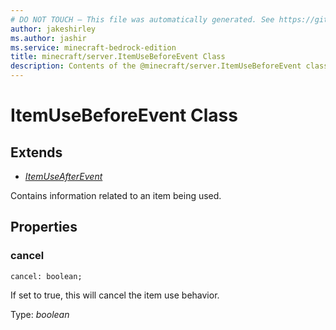 ```yaml
---
# DO NOT TOUCH — This file was automatically generated. See https://github.com/mojang/minecraftapidocsgenerator to modify descriptions, examples, etc.
author: jakeshirley
ms.author: jashir
ms.service: minecraft-bedrock-edition
title: minecraft/server.ItemUseBeforeEvent Class
description: Contents of the @minecraft/server.ItemUseBeforeEvent class.
---
```

# ItemUseBeforeEvent Class

## Extends
- [*ItemUseAfterEvent*](ItemUseAfterEvent.md)

Contains information related to an item being used.

## Properties

### **cancel**
`cancel: boolean;`

If set to true, this will cancel the item use behavior.

Type: *boolean*
